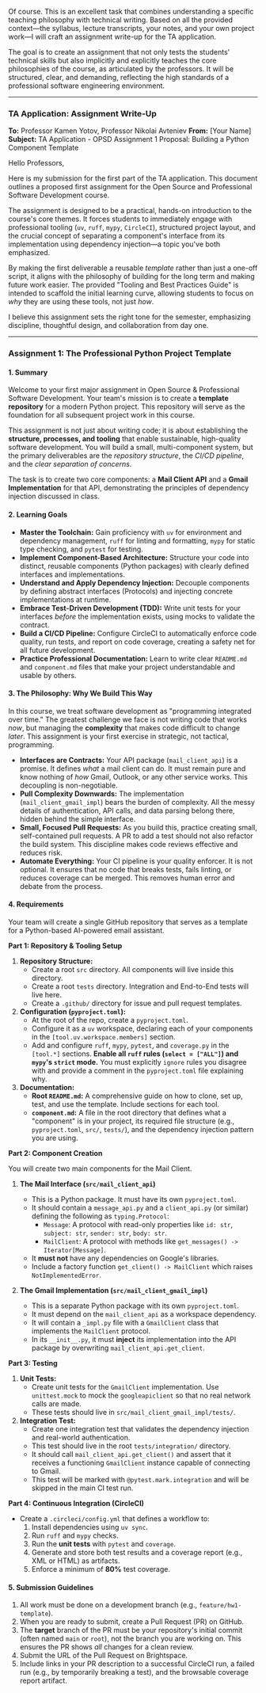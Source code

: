 Of course. This is an excellent task that combines understanding a specific teaching philosophy with technical writing. Based on all the provided context—the syllabus, lecture transcripts, your notes, and your own project work—I will craft an assignment write-up for the TA application.

The goal is to create an assignment that not only tests the students' technical skills but also implicitly and explicitly teaches the core philosophies of the course, as articulated by the professors. It will be structured, clear, and demanding, reflecting the high standards of a professional software engineering environment.

***

### **TA Application: Assignment Write-Up**

**To:** Professor Kamen Yotov, Professor Nikolai Avteniev
**From:** [Your Name]
**Subject:** TA Application - OPSD Assignment 1 Proposal: Building a Python Component Template

Hello Professors,

Here is my submission for the first part of the TA application. This document outlines a proposed first assignment for the Open Source and Professional Software Development course.

The assignment is designed to be a practical, hands-on introduction to the course's core themes. It forces students to immediately engage with professional tooling (`uv`, `ruff`, `mypy`, `CircleCI`), structured project layout, and the crucial concept of separating a component's interface from its implementation using dependency injection—a topic you've both emphasized.

By making the first deliverable a reusable *template* rather than just a one-off script, it aligns with the philosophy of building for the long term and making future work easier. The provided "Tooling and Best Practices Guide" is intended to scaffold the initial learning curve, allowing students to focus on *why* they are using these tools, not just *how*.

I believe this assignment sets the right tone for the semester, emphasizing discipline, thoughtful design, and collaboration from day one.

---

### **Assignment 1: The Professional Python Project Template**

#### **1. Summary**

Welcome to your first major assignment in Open Source & Professional Software Development. Your team's mission is to create a **template repository** for a modern Python project. This repository will serve as the foundation for all subsequent project work in this course.

This assignment is not just about writing code; it is about establishing the **structure, processes, and tooling** that enable sustainable, high-quality software development. You will build a small, multi-component system, but the primary deliverables are the *repository structure*, the *CI/CD pipeline*, and the *clear separation of concerns*.

The task is to create two core components: a **Mail Client API** and a **Gmail Implementation** for that API, demonstrating the principles of dependency injection discussed in class.

#### **2. Learning Goals**

- **Master the Toolchain:** Gain proficiency with `uv` for environment and dependency management, `ruff` for linting and formatting, `mypy` for static type checking, and `pytest` for testing.
- **Implement Component-Based Architecture:** Structure your code into distinct, reusable components (Python packages) with clearly defined interfaces and implementations.
- **Understand and Apply Dependency Injection:** Decouple components by defining abstract interfaces (Protocols) and injecting concrete implementations at runtime.
- **Embrace Test-Driven Development (TDD):** Write unit tests for your interfaces *before* the implementation exists, using mocks to validate the contract.
- **Build a CI/CD Pipeline:** Configure CircleCI to automatically enforce code quality, run tests, and report on code coverage, creating a safety net for all future development.
- **Practice Professional Documentation:** Learn to write clear `README.md` and `component.md` files that make your project understandable and usable by others.

#### **3. The Philosophy: Why We Build This Way**

In this course, we treat software development as "programming integrated over time." The greatest challenge we face is not writing code that works *now*, but managing the **complexity** that makes code difficult to change *later*. This assignment is your first exercise in strategic, not tactical, programming.

-   **Interfaces are Contracts:** Your API package (`mail_client_api`) is a promise. It defines *what* a mail client can do. It must remain pure and know nothing of *how* Gmail, Outlook, or any other service works. This decoupling is non-negotiable.
-   **Pull Complexity Downwards:** The implementation (`mail_client_gmail_impl`) bears the burden of complexity. All the messy details of authentication, API calls, and data parsing belong there, hidden behind the simple interface.
-   **Small, Focused Pull Requests:** As you build this, practice creating small, self-contained pull requests. A PR to add a test should not also refactor the build system. This discipline makes code reviews effective and reduces risk.
-   **Automate Everything:** Your CI pipeline is your quality enforcer. It is not optional. It ensures that no code that breaks tests, fails linting, or reduces coverage can be merged. This removes human error and debate from the process.

#### **4. Requirements**

Your team will create a single GitHub repository that serves as a template for a Python-based AI-powered email assistant.

**Part 1: Repository & Tooling Setup**

1.  **Repository Structure:**
    *   Create a root `src` directory. All components will live inside this directory.
    *   Create a root `tests` directory. Integration and End-to-End tests will live here.
    *   Create a `.github/` directory for issue and pull request templates.
2.  **Configuration (`pyproject.toml`):**
    *   At the root of the repo, create a `pyproject.toml`.
    *   Configure it as a `uv` workspace, declaring each of your components in the `[tool.uv.workspace.members]` section.
    *   Add and configure `ruff`, `mypy`, `pytest`, and `coverage.py` in the `[tool.*]` sections. **Enable all `ruff` rules (`select = ["ALL"]`) and `mypy`'s `strict` mode.** You must explicitly `ignore` rules you disagree with and provide a comment in the `pyproject.toml` file explaining why.
3.  **Documentation:**
    *   **Root `README.md`:** A comprehensive guide on how to clone, set up, test, and use the template. Include sections for each tool.
    *   **`component.md`:** A file in the root directory that defines what a "component" is in your project, its required file structure (e.g., `pyproject.toml`, `src/`, `tests/`), and the dependency injection pattern you are using.

**Part 2: Component Creation**

You will create two main components for the Mail Client.

1.  **The Mail Interface (`src/mail_client_api`)**
    *   This is a Python package. It must have its own `pyproject.toml`.
    *   It should contain a `message_api.py` and a `client_api.py` (or similar) defining the following as `typing.Protocol`:
        *   `Message`: A protocol with read-only properties like `id: str`, `subject: str`, `sender: str`, `body: str`.
        *   `MailClient`: A protocol with methods like `get_messages() -> Iterator[Message]`.
    *   It **must not** have any dependencies on Google's libraries.
    *   Include a factory function `get_client() -> MailClient` which raises `NotImplementedError`.

2.  **The Gmail Implementation (`src/mail_client_gmail_impl`)**
    *   This is a separate Python package with its own `pyproject.toml`.
    *   It must depend on the `mail_client_api` as a workspace dependency.
    *   It will contain a `_impl.py` file with a `GmailClient` class that implements the `MailClient` protocol.
    *   In its `__init__.py`, it must **inject** its implementation into the API package by overwriting `mail_client_api.get_client`.

**Part 3: Testing**

1.  **Unit Tests:**
    *   Create unit tests for the `GmailClient` implementation. Use `unittest.mock` to mock the `googleapiclient` so that no real network calls are made.
    *   These tests should live in `src/mail_client_gmail_impl/tests/`.
2.  **Integration Test:**
    *   Create one integration test that validates the dependency injection and real-world authentication.
    *   This test should live in the root `tests/integration/` directory.
    *   It should call `mail_client_api.get_client()` and assert that it receives a functioning `GmailClient` instance capable of connecting to Gmail.
    *   This test will be marked with `@pytest.mark.integration` and will be skipped in the main CI test run.

**Part 4: Continuous Integration (CircleCI)**

*   Create a `.circleci/config.yml` that defines a workflow to:
    1.  Install dependencies using `uv sync`.
    2.  Run `ruff` and `mypy` checks.
    3.  Run the **unit tests** with `pytest` and `coverage`.
    4.  Generate and store both test results and a coverage report (e.g., XML or HTML) as artifacts.
    5.  Enforce a minimum of **80%** test coverage.

#### **5. Submission Guidelines**

1.  All work must be done on a development branch (e.g., `feature/hw1-template`).
2.  When you are ready to submit, create a Pull Request (PR) on GitHub.
3.  The **target** branch of the PR must be your repository's initial commit (often named `main` or `root`), not the branch you are working on. This ensures the PR shows *all* changes for a clean review.
4.  Submit the URL of the Pull Request on Brightspace.
5.  Include links in your PR description to a successful CircleCI run, a failed run (e.g., by temporarily breaking a test), and the browsable coverage report artifact.